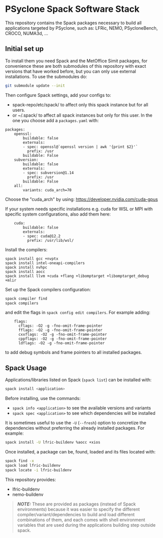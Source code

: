 # PSyclone Spack Software Stack

This repository contains the Spack packages necessary to build all applications
targeted by PSyclone, such as: LFRic, NEMO, PSycloneBench, CROCO, NUMA3d, ...

## Initial set up

To install them you need Spack and the MetOffice Simit packages, for convenience
these are both submodules of this repository with exact versions that have worked
before, but you can only use external installations. To use the submodules do:
```bash
git submodule update --init
```

Then configure Spack settings, add your configs to:
  - spack-repo/etc/spack/ to affect only this spack instance but for all users.
  - or ~/.spack/ to affect all spack instances but only for this user.
In the one you choose add a `packages.yaml` with:
```
packages:
    openssl:
        buildable: false
        externals:
        - spec: openssl@`openssl version | awk '{print $2}'`
          prefix: /usr
        buildable: False
    subversion:
        buildable: false
        externals:
        - spec: subversion@1.14
          prefix: /usr
        buildable: False
    all:
        variants: cuda_arch=70
```
Choose the "cuda_arch" by using: https://developer.nvidia.com/cuda-gpus

If your system needs specific installations e.g. cuda for WSL or MPI with
specific system configurations, also add them here:
```
    cuda:
        buildable: false
        externals:
        - spec: cuda@12.2
          prefix: /usr/lib/wsl/
```

Install the compilers:
```
spack install gcc +nvptx
spack install intel-oneapi-compilers
spack install nvhpc
spack install aocc
spack install llvm +cuda +flang +libomptarget +libomptarget_debug +mlir
```

Set up the Spack compilers configuration:
```bash
spack compiler find
spack compilers
```
and edit the flags in `spack config edit compilers`. For example adding:
```
    flags:
      cflags: -O2 -g -fno-omit-frame-pointer
      fflags: -O2 -g -fno-omit-frame-pointer
      cxxflags: -O2 -g -fno-omit-frame-pointer
      cppflags: -O2 -g -fno-omit-frame-pointer
      ldflags: -O2 -g -fno-omit-frame-pointer
```
to add debug symbols and frame pointers to all installed packages.


## Spack Usage

Applications/libraries listed on Spack (`spack list`) can be installed with:
```bash
spack install <application>
```

Before installing, use the commands:
- `spack info <application>` to see the available versions and variants
- `spack spec <application>` to see which dependencies will be installed

It is sometimes useful to use the `-U` (`--fresh`) option to concretize the
dependencies without preferring the already installed packages. For example:

```bash
spack install -U lfric-buildenv %aocc +xios
```

Once installed, a package can be, found, loaded and its files located with:
```bash
spack find -x
spack load lfric-buildenv
spack locate -i lfric-buildenv
```

This repository provides:
- lfric-buildenv
- nemo-buildenv

> **_NOTE:_** These are provided as packages (instead of Spack environments)
because it was easier to specify the different compiler/variant/dependencies
to build and load different combinations of them, and each comes with shell
environment variables that are used during the applications building step
outside spack.
